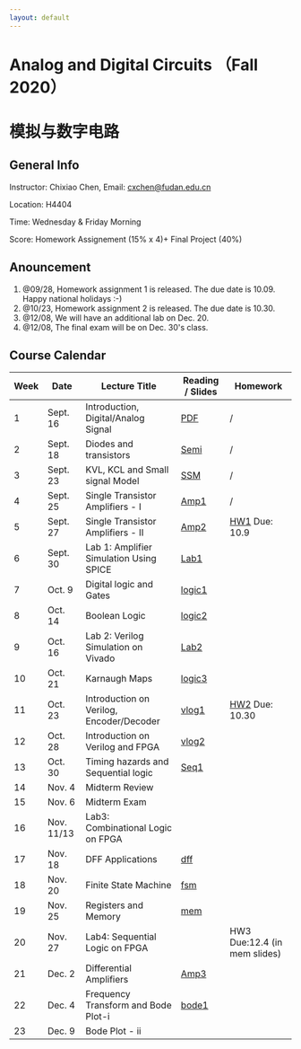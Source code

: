 ```yaml
---
layout: default
---
```


# Analog and Digital Circuits （Fall 2020）
# 模拟与数字电路

## General Info

Instructor: Chixiao Chen, 
Email: cxchen@fudan.edu.cn

Location: H4404

Time: Wednesday & Friday Morning


Score: Homework Assignement (15% x 4)+ Final Project (40%)

## Anouncement
1. @09/28, Homework assignment 1 is released. The due date is 10.09. Happy national holidays :-)
1. @10/23, Homework assignment 2 is released. The due date is 10.30. 
1. @12/08, We will have an additional lab on Dec. 20.
1. @12/08, The final exam will be on Dec. 30's class. 

## Course Calendar

 Week | Date | Lecture Title | Reading / Slides | Homework|
 ---- |  ---- |-----|-----|----|
1| Sept. 16 | Introduction, Digital/Analog Signal | [PDF](./cktlec01.pdf)  | / |
2| Sept. 18 | Diodes and transistors | [Semi](./cktlec02.pdf)  | / |
3| Sept. 23 | KVL, KCL and Small signal Model | [SSM](./cktlec03.pdf)  | / |
4| Sept. 25 | Single Transistor Amplifiers - I| [Amp1](./cktlec04.pdf)  | / |
5| Sept. 27 | Single Transistor Amplifiers - II| [Amp2](./cktlec05.pdf)  | [HW1](./ckthw1.pdf) Due: 10.9 |
6| Sept. 30 | Lab 1: Amplifier Simulation Using SPICE |   [Lab1](./cktlec06.pdf) | |
7| Oct. 9   | Digital logic and Gates | [logic1](./cktlec07.pdf)  |  |
8| Oct. 14  | Boolean Logic  |   [logic2](./cktlec08.pdf) |  |
9| Oct. 16  | Lab 2: Verilog Simulation on Vivado |  [Lab2](./cktlec09.pdf)  |  |
10| Oct. 21  | Karnaugh Maps | [logic3](./cktlec10.pdf)  |  |
11| Oct. 23 | Introduction on Verilog, Encoder/Decoder |  [vlog1](./cktlec11.pdf)  | [HW2](./ckthw2.pdf) Due: 10.30 |
12| Oct. 28 | Introduction on Verilog and FPGA |  [vlog2](./cktlec12.pdf)  |  |
13| Oct. 30 | Timing hazards and Sequential logic |  [Seq1](./cktlec13.pdf)  |  |
14| Nov. 4 | Midterm Review |    |  |
15| Nov. 6 | Midterm Exam |   |   |
16| Nov. 11/13 | Lab3: Combinational Logic on FPGA |  |  |
17| Nov. 18 | DFF Applications | [dff](./cktlec14.pdf) |  |
18| Nov. 20 | Finite State Machine| [fsm](./cktlec15.pdf) |  |
19| Nov. 25 | Registers and Memory| [mem](./cktlec16.pdf) |  |
20| Nov. 27 | Lab4: Sequential Logic on FPGA | | HW3 Due:12.4 (in mem slides) |
21| Dec. 2 | Differential Amplifiers| [Amp3](./cktlec17.pdf) |  |
22| Dec. 4 | Frequency Transform and Bode Plot-i | [bode1](./cktlec18.pdf)|  |
23| Dec. 9 | Bode Plot - ii | |  |
